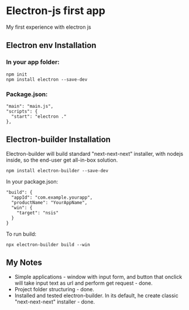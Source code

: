 # Electron-js first app
 My first experience with electron js

## Electron env Installation

### In your app folder:
```
npm init
npm install electron --save-dev
```

### Package.json:
```
"main": "main.js",
"scripts": {
  "start": "electron ."
},
```

## Electron-builder Installation

Electron-builder will build standard "next-next-next" installer, with nodejs inside, so the end-user get all-in-box solution.

`npm install electron-builder --save-dev`

In your package.json:

```
"build": {
  "appId": "com.example.yourapp",
  "productName": "YourAppName",
  "win": {
    "target": "nsis"
  }
}
```

To run build:

`npx electron-builder build --win`


## My Notes

 - Simple applications - window with input form, and button that onclick will take input text as url and perform get request - done.
 - Project folder structuring - done.
 - Installed and tested electron-builder. In its default, he create classic "next-next-next" installer - done.

